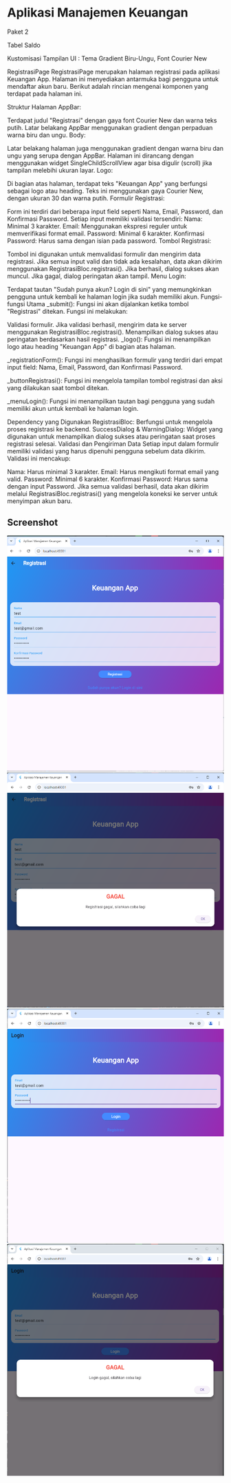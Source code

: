 # Aplikasi Manajemen Keuangan
Paket 2

Tabel Saldo

Kustomisasi Tampilan UI : Tema Gradient Biru-Ungu, Font Courier New

RegistrasiPage
RegistrasiPage merupakan halaman registrasi pada aplikasi Keuangan App. Halaman ini menyediakan antarmuka bagi pengguna untuk mendaftar akun baru. Berikut adalah rincian mengenai komponen yang terdapat pada halaman ini.

Struktur Halaman
AppBar:

Terdapat judul "Registrasi" dengan gaya font Courier New dan warna teks putih.
Latar belakang AppBar menggunakan gradient dengan perpaduan warna biru dan ungu.
Body:

Latar belakang halaman juga menggunakan gradient dengan warna biru dan ungu yang serupa dengan AppBar.
Halaman ini dirancang dengan menggunakan widget SingleChildScrollView agar bisa digulir (scroll) jika tampilan melebihi ukuran layar.
Logo:

Di bagian atas halaman, terdapat teks "Keuangan App" yang berfungsi sebagai logo atau heading. Teks ini menggunakan gaya Courier New, dengan ukuran 30 dan warna putih.
Formulir Registrasi:

Form ini terdiri dari beberapa input field seperti Nama, Email, Password, dan Konfirmasi Password.
Setiap input memiliki validasi tersendiri:
Nama: Minimal 3 karakter.
Email: Menggunakan ekspresi reguler untuk memverifikasi format email.
Password: Minimal 6 karakter.
Konfirmasi Password: Harus sama dengan isian pada password.
Tombol Registrasi:

Tombol ini digunakan untuk memvalidasi formulir dan mengirim data registrasi.
Jika semua input valid dan tidak ada kesalahan, data akan dikirim menggunakan RegistrasiBloc.registrasi().
Jika berhasil, dialog sukses akan muncul. Jika gagal, dialog peringatan akan tampil.
Menu Login:

Terdapat tautan "Sudah punya akun? Login di sini" yang memungkinkan pengguna untuk kembali ke halaman login jika sudah memiliki akun.
Fungsi-fungsi Utama
_submit(): Fungsi ini akan dijalankan ketika tombol "Registrasi" ditekan. Fungsi ini melakukan:

Validasi formulir.
Jika validasi berhasil, mengirim data ke server menggunakan RegistrasiBloc.registrasi().
Menampilkan dialog sukses atau peringatan berdasarkan hasil registrasi.
_logo(): Fungsi ini menampilkan logo atau heading "Keuangan App" di bagian atas halaman.

_registrationForm(): Fungsi ini menghasilkan formulir yang terdiri dari empat input field: Nama, Email, Password, dan Konfirmasi Password.

_buttonRegistrasi(): Fungsi ini mengelola tampilan tombol registrasi dan aksi yang dilakukan saat tombol ditekan.

_menuLogin(): Fungsi ini menampilkan tautan bagi pengguna yang sudah memiliki akun untuk kembali ke halaman login.

Dependency yang Digunakan
RegistrasiBloc: Berfungsi untuk mengelola proses registrasi ke backend.
SuccessDialog & WarningDialog: Widget yang digunakan untuk menampilkan dialog sukses atau peringatan saat proses registrasi selesai.
Validasi dan Pengiriman Data
Setiap input dalam formulir memiliki validasi yang harus dipenuhi pengguna sebelum data dikirim. Validasi ini mencakup:

Nama: Harus minimal 3 karakter.
Email: Harus mengikuti format email yang valid.
Password: Minimal 6 karakter.
Konfirmasi Password: Harus sama dengan input Password.
Jika semua validasi berhasil, data akan dikirim melalui RegistrasiBloc.registrasi() yang mengelola koneksi ke server untuk menyimpan akun baru.



## Screenshot 
![Lampiran Registrasi](responsi_registrasi.png)
![Lampiran Registrasi](responsi_registrasi_gagal.png)
![Lampiran Login](responsi_login.png)
![Lampiran Login](responsi_login_gagal.png)



